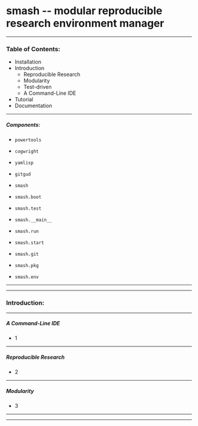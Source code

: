 # smash -- modular reproducible research environment manager

--------------------------------------------------------------------------

### Table of Contents:

- Installation
- Introduction
    - Reproducible Research
    - Modularity
    - Test-driven
    - A Command-Line IDE
- Tutorial
- Documentation
 
 
---
##### Components:

- `powertools`
- `cogwright`
- `yamlisp`
- `gitgud`


- `smash`
- `smash.boot`
- `smash.test`


- `smash.__main__`
- `smash.run`
- `smash.start`


- `smash.git`
- `smash.pkg`
- `smash.env`


--------------------------------------------------------------------------
 
---
### Introduction:

---
##### A Command-Line IDE

-  1
  
  
---
##### Reproducible Research

-  2

 
---
##### Modularity

-  3

 
---
    

--------------------------------------------------------------------------
